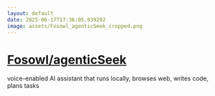 ```yaml
---
layout: default
date: 2025-06-17T17:36:05.939202
image: assets/Fosowl_agenticSeek_cropped.png
---
```


# [Fosowl/agenticSeek](https://github.com/Fosowl/agenticSeek)

voice-enabled AI assistant that runs locally, browses web, writes code, plans tasks
